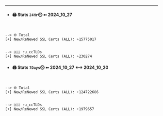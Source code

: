 

---
- #### 🖨️ **Stats** `24Hr`⏲️ ➼ 2024_10_27
```console


--> 🌐 Total
[+] New/ReNewed SSL Certs (ALL): +15775017


--> 🇷🇺 ru_ccTLDs
[+] New/ReNewed SSL Certs (ALL): +230274

```

- #### 🖨️ **Stats** `7Days`⏲️ ➼ 2024_10_27 <--> 2024_10_20
```console


--> 🌐 Total
[+] New/ReNewed SSL Certs (ALL): +124722686


--> 🇷🇺 ru_ccTLDs
[+] New/ReNewed SSL Certs (ALL): +1979657

```

